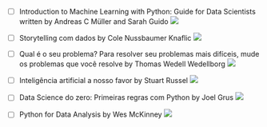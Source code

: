 
- [ ]  Introduction to Machine Learning with Python: Guide for Data Scientists written by Andreas C Müller and Sarah Guido
![](https://us-central1-progress-markdown.cloudfunctions.net/progress/7)<br />

- [ ] Storytelling com dados by Cole Nussbaumer Knaflic ![](https://us-central1-progress-markdown.cloudfunctions.net/progress/23)<br />

- [ ] Qual é o seu problema? Para resolver seu problemas mais difíceis, mude os problemas que você resolve by Thomas Wedell Wedellborg ![](https://us-central1-progress-markdown.cloudfunctions.net/progress/0)<br />

- [ ] Inteligência artificial a nosso favor by Stuart Russel ![](https://us-central1-progress-markdown.cloudfunctions.net/progress/30)<br />

- [ ] Data Science do zero: Primeiras regras com Python by Joel Grus ![](https://us-central1-progress-markdown.cloudfunctions.net/progress/26)<br />

- [ ] Python for Data Analysis by Wes McKinney ![](https://us-central1-progress-markdown.cloudfunctions.net/progress/0)<br />
